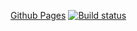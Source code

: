 [Github Pages](https://cunodngaf.github.io/Loading-Styling-fe/)
[![Build status](https://ci.appveyor.com/api/projects/status/11woq7hsukjtr3sg/branch/main?svg=true)](https://ci.appveyor.com/project/CunoDnGaF/loading-styling-fe/branch/main)
